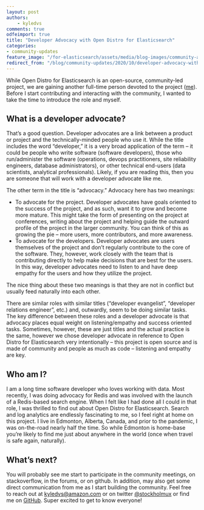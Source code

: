 ```yaml
---
layout: post
authors:
    - kyledvs
comments: true
odfeimport: true
title: "Developer Advocacy with Open Distro for Elasticsearch"
categories:
- community-updates
feature_image: "/for-elasticsearch/assets/media/blog-images/community-addition.png"
redirect_from: "/blog/community-updates/2020/10/developer-advocacy-with-open-distro/"
---
```


While Open Distro for Elasticsearch is an open-source, community-led project, we are gaining another full-time person devoted to the project ([me](https://linkedin.com/in/kyle-davis-search)). Before I start contributing and interacting with the community, I wanted to take the time to introduce the role and myself.

<!--more-->

## What is a developer advocate?

That’s a good question. Developer advocates are a link between a product or project and the technically-minded people who use it. While the title includes the word “developer,” it is a very broad application of the term – it could be people who write software (software developers), those who run/administer the software (operations, devops practitioners, site reliability engineers, database administrators), or other technical end-users (data scientists, analytical professionals). Likely, if you are reading this, then you are someone that will work with a developer advocate like me.

The other term in the title is “advocacy.” Advocacy here has two meanings: 

* To advocate for the project. Developer advocates have goals oriented to the success of the project, and as such, want it to grow and become more mature. This might take the form of presenting on the project at conferences, writing about the project and helping guide the outward profile of the project in the larger community. You can think of this as growing the pie – more users, more contributors, and more awareness.
* To advocate for the developers. Developer advocates are users themselves of the project and don’t regularly contribute to the core of the software. They, however, work closely with the team that is contributing directly to help make decisions that are best for the users. In this way, developer advocates need to listen to and have deep empathy for the users and how they utilize the project.

The nice thing about these two meanings is that they are not in conflict but usually feed naturally into each other.

There are similar roles with similar titles (“developer evangelist”, “developer relations engineer”, etc.) and, outwardly, seem to be doing similar tasks. The key difference between these roles and a developer advocate is that advocacy places equal weight on listening/empathy and success oriented tasks. Sometimes, however, these are just titles and the actual practice is the same, however we chose developer advocate in reference to Open Distro for Elasticsearch very intentionally – this project is open source and is made of community and people as much as code – listening and empathy are key.

## Who am I?

I am a long time software developer who loves working with data. Most recently, I was doing advocacy for Redis and was involved with the launch of a Redis-based search engine. When I felt like I had done all I could in that role, I was thrilled to find out about Open Distro for Elasticsearch. Search and log analytics are endlessly fascinating to me, so I feel right at home on this project. I live in Edmonton, Alberta, Canada, and prior to the pandemic, I was on-the-road nearly half the time. So while Edmonton is home-base you’re likely to find me just about anywhere in the world (once when travel is safe again, naturally).

## What’s next?

You will probably see me start to participate in the community meetings, on stackoverflow, in the forums, or on github. In addition, may also get some direct communication from me as I start building the community. Feel free to reach out at [kyledvs@amazon.com](mailto:kyledvs@amazon.com) or on twitter [@stockholmux](https://twitter.com/stockholmux) or find me on [GitHub](https://github.com/stockholmux). Super excited to get to know everyone!
